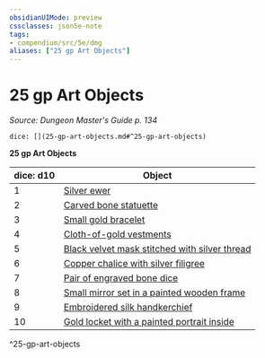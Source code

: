 ```yaml
---
obsidianUIMode: preview
cssclasses: json5e-note
tags:
- compendium/src/5e/dmg
aliases: ["25 gp Art Objects"]
---
```

# 25 gp Art Objects
*Source: Dungeon Master's Guide p. 134* 

`dice: [](25-gp-art-objects.md#^25-gp-art-objects)`

**25 gp Art Objects**

| dice: d10 | Object |
|-----------|--------|
| 1 | [Silver ewer](z_compendium/items/silver-ewer.md) |
| 2 | [Carved bone statuette](z_compendium/items/carved-bone-statuette.md) |
| 3 | [Small gold bracelet](z_compendium/items/small-gold-bracelet.md) |
| 4 | [Cloth-of-gold vestments](z_compendium/items/cloth-of-gold-vestments.md) |
| 5 | [Black velvet mask stitched with silver thread](z_compendium/items/black-velvet-mask-stitched-with-silver-thread.md) |
| 6 | [Copper chalice with silver filigree](z_compendium/items/copper-chalice-with-silver-filigree.md) |
| 7 | [Pair of engraved bone dice](z_compendium/items/pair-of-engraved-bone-dice.md) |
| 8 | [Small mirror set in a painted wooden frame](z_compendium/items/small-mirror-set-in-a-painted-wooden-frame.md) |
| 9 | [Embroidered silk handkerchief](z_compendium/items/embroidered-silk-handkerchief.md) |
| 10 | [Gold locket with a painted portrait inside](z_compendium/items/gold-locket-with-a-painted-portrait-inside.md) |
^25-gp-art-objects